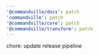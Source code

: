 ```yaml
---
'@commandville/docs': patch
'commandville': patch
'@commandville/core': patch
'@commandville/transform': patch
---
```


chore: update release pipeline
